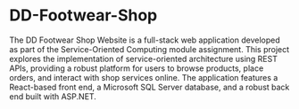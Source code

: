 # DD-Footwear-Shop
The DD Footwear Shop Website is a full-stack web application developed as part of the Service-Oriented Computing module assignment. This project explores the implementation of service-oriented architecture using REST APIs, providing a robust platform for users to browse products, place orders, and interact with shop services online. The application features a React-based front end, a Microsoft SQL Server database, and a robust back end built with ASP.NET.
